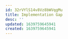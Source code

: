 ```yaml
---
id: 32rVYlS14v8Vz8bWVqgMu
title: Implementation Gap
desc: ''
updated: 1639759645941
created: 1639759645941
---
```


